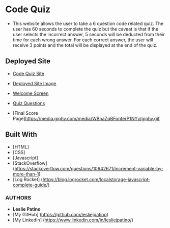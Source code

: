 # Code Quiz

* This website allows the user to take a 6 question code related quiz. The user has 60 seconds to complete the quiz but the caveat is that if the user selects the incorrect answer, 5 seconds will be deducted from their time for each wrong answer. For each correct answer, the user will receive 3 points and the total will be displayed at the end of the quiz. 


## Deployed Site
* [Code Quiz Site](https://lesliejpatino.github.io/code-quiz/)

* [Deployed Site Image](https://github.com/lesliejpatino/code-quiz/issues/1#issue-1094915046)
* [Welcome Screen](https://media.giphy.com/media/8GwkYsOPqTi5kLuMY5/giphy.gif)
* [Quiz Questions](https://media.giphy.com/media/juSTJxsiau6Xh3smn8/giphy.gif)
* [Final Score Page]https://media.giphy.com/media/WBnaZqBFonterP1NYv/giphy.gif


## Built With

* [HTML] 
* [CSS]
* [Javascript] 
* [StackOverflow] (https://stackoverflow.com/questions/10642671/increment-variable-by-more-than-1)
* [Log Rocket] (https://blog.logrocket.com/localstorage-javascript-complete-guide/)



### AUTHORS
* **Leslie Patino**
* [My GitHub] (https://github.com/lesliejpatino)
* [My LinkedIn] (https://www.linkedin.com/in/lesliejpatino/)
